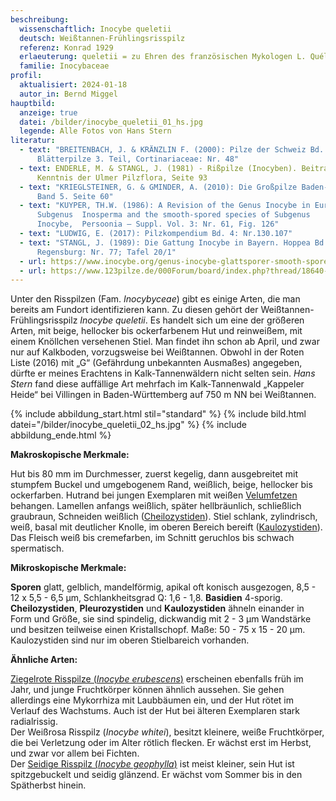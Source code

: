 ```yaml
---
beschreibung:
  wissenschaftlich: Inocybe queletii
  deutsch: Weißtannen-Frühlingsrisspilz
  referenz: Konrad 1929
  erlaeuterung: queletii = zu Ehren des französischen Mykologen L. Quélet
  familie: Inocybaceae
profil:
  aktualisiert: 2024-01-18
  autor_in: Bernd Miggel
hauptbild:
  anzeige: true
  datei: /bilder/inocybe_queletii_01_hs.jpg
  legende: Alle Fotos von Hans Stern
literatur:
  - text: "BREITENBACH, J. & KRÄNZLIN F. (2000): Pilze der Schweiz Bd. 5,
      Blätterpilze 3. Teil, Cortinariaceae: Nr. 48"
  - text: ENDERLE, M. & STANGL, J. (1981) - Rißpilze (Inocyben). Beitrag zur
      Kenntnis der Ulmer Pilzflora, Seite 93
  - text: "KRIEGLSTEINER, G. & GMINDER, A. (2010): Die Großpilze Baden-Württembergs,
      Band 5. Seite 60"
  - text: "KUYPER, TH.W. (1986): A Revision of the Genus Inocybe in Europe, I
      Subgenus  Inosperma and the smooth-spored species of Subgenus
      Inocybe,  Persoonia — Suppl. Vol. 3: Nr. 61, Fig. 126"
  - text: "LUDWIG, E. (2017): Pilzkompendium Bd. 4: Nr.130.107"
  - text: "STANGL, J. (1989): Die Gattung Inocybe in Bayern. Hoppea Bd. 46.
      Regensburg: Nr. 77; Tafel 20/1"
  - url: https://www.inocybe.org/genus-inocybe-glattsporer-smooth-spored/queletii/
  - url: https://www.123pilze.de/000Forum/board/index.php?thread/18640-inocybe-queletii-weisstannen-fr%C3%BChlings-risspilz/
---
```

Unter den Risspilzen (Fam. *Inocybyceae*) gibt es einige Arten, die man bereits am Fundort identifizieren kann. Zu diesen gehört der Weißtannen-Frühlingsrisspilz *Inocybe queletii*. Es handelt sich um eine der größeren Arten, mit beige, hellocker bis ockerfarbenem Hut und reinweißem, mit einem Knöllchen versehenen Stiel. Man findet ihn schon ab April, und zwar nur auf Kalkboden, vorzugsweise bei Weißtannen. Obwohl in der Roten Liste (2016) mit „G“ (Gefährdung unbekannten Ausmaßes) angegeben, dürfte er meines Erachtens in Kalk-Tannenwäldern nicht selten sein. *Hans Stern* fand diese auffällige Art mehrfach im Kalk-Tannenwald „Kappeler Heide“ bei Villingen in Baden-Württemberg auf 750 m NN bei Weißtannen.

{% include abbildung_start.html stil="standard" %}
{% include bild.html datei="/bilder/inocybe_queletii_02_hs.jpg" %}
{% include abbildung_ende.html %}

**Makroskopische Merkmale:**

Hut bis 80 mm im Durchmesser, zuerst kegelig, dann ausgebreitet mit stumpfem Buckel und umgebogenem Rand, weißlich, beige, hellocker bis ockerfarben. Hutrand bei jungen Exemplaren mit weißen [Velumfetzen](Velum "Glossar") behangen. Lamellen anfangs weißlich, später hellbräunlich, schließlich graubraun, Schneiden weißlich ([Cheilozystiden](Cheilozystiden "Glossar")). Stiel schlank, zylindrisch, weiß, basal mit deutlicher Knolle, im oberen Bereich bereift ([Kaulozystiden](Kaulozystide "Glossar")). Das Fleisch weiß bis cremefarben, im Schnitt geruchlos bis schwach spermatisch.

**Mikroskopische Merkmale:**

**Sporen** glatt, gelblich, mandelförmig, apikal oft konisch ausgezogen, 8,5 - 12 x 5,5 - 6,5 µm, Schlankheitsgrad Q: 1,6 - 1,8. **Basidien** 4-sporig. **Cheilozystiden**, **Pleurozystiden** und **Kaulozystiden** ähneln einander in Form und Größe, sie sind spindelig, dickwandig mit 2 - 3 µm Wandstärke und besitzen teilweise einen Kristallschopf. Maße: 50 - 75 x 15 - 20 µm. Kaulozystiden sind nur im oberen Stielbareich vorhanden.

**Ähnliche Arten:**

[Ziegelrote Risspilze (*Inocybe erubescens*)](/pilze/inocybe-erubescens-ziegelroter-risspilz) erscheinen ebenfalls früh im Jahr, und junge Fruchtkörper können ähnlich aussehen. Sie gehen allerdings eine Mykorrhiza mit Laubbäumen ein, und der Hut rötet im Verlauf des Wachstums. Auch ist der Hut bei älteren Exemplaren stark radialrissig.\
Der Weißrosa Risspilz (*Inocybe whitei*), besitzt kleinere, weiße Fruchtkörper, die bei Verletzung oder im Alter rötlich flecken. Er wächst erst im Herbst, und zwar vor allem bei Fichten.\
Der [Seidige Risspilz (*Inocybe geophylla*)](/pilze/inocybe-geophylla-seidiger-risspilz) ist meist kleiner, sein Hut ist spitzgebuckelt und seidig glänzend. Er wächst vom Sommer bis in den Spätherbst hinein.